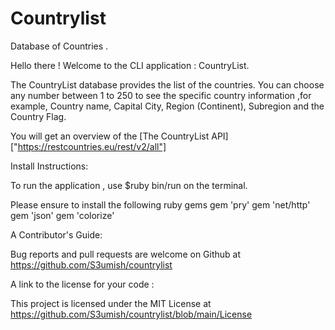 # Countrylist

Database of Countries .

Hello there ! Welcome to the CLI application : CountryList.

The CountryList database provides the list of the countries.
You can choose any number between 1 to 250 to see the specific country information ,for example, Country name, Capital City, Region (Continent), Subregion and the Country Flag. 

You will get an overview of the [The CountryList API] ["https://restcountries.eu/rest/v2/all"]

Install Instructions:

To run the application , use $ruby bin/run on the terminal.

Please ensure to install the following ruby gems
gem 'pry'
gem 'net/http'
gem 'json'
gem 'colorize'


A Contributor's Guide:

Bug reports and pull requests are welcome on Github at https://github.com/S3umish/countrylist

A link to the license for your code :

This project is licensed under the MIT License at https://github.com/S3umish/countrylist/blob/main/License